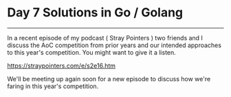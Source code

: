 # Day 7 Solutions in Go / Golang

---

In a recent episode of my podcast ( Stray Pointers ) two friends and I discuss the AoC competition from prior years and our intended approaches to this year's competition.  You might want to give it a listen.

https://straypointers.com/e/s2e16.htm

We'll be meeting up again soon for a new episode to discuss how we're faring in this year's competition.
